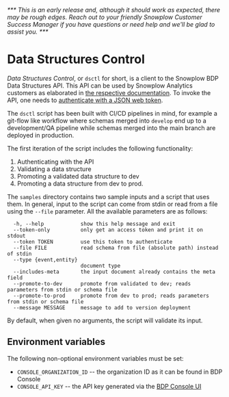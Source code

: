 _*** This is an early release and, although it should work as expected, there may be rough edges. Reach out to your friendly Snowplow Customer Success Manager if you have questions or need help and we'll be glad to assist you. ***_ 

# Data Structures Control

_Data Structures Control_, or `dsctl` for short, is a client to the 
Snowplow BDP Data Structures API. This API can be used by Snowplow
Analytics customers as elaborated in 
[the respective documentation](https://docs.snowplowanalytics.com/docs/understanding-tracking-design/managing-data-structures-via-the-api-2/).
To invoke the API, one needs to [authenticate with a JSON web token](https://docs.snowplowanalytics.com/docs/using-the-snowplow-console/managing-console-api-authentication/).

The `dsctl` script has been built with CI/CD
pipelines in mind, for example a git-flow like workflow where schemas
merged into `develop` end up to a development/QA pipeline while schemas
merged into the main branch are deployed in production.

The first iteration of the script includes the following functionality:
1. Authenticating with the API
2. Validating a data structure
3. Promoting a validated data structure to dev
4. Promoting a data structure from dev to prod.

The `samples` directory contains two sample inputs and a script that
uses them. In general, input to the script can come from stdin or read
from a file using the `--file` parameter. All the available parameters
are as follows:

```
  -h, --help            show this help message and exit
  --token-only          only get an access token and print it on stdout
  --token TOKEN         use this token to authenticate
  --file FILE           read schema from file (absolute path) instead of stdin
  --type {event,entity}
                        document type
  --includes-meta       the input document already contains the meta field
  --promote-to-dev      promote from validated to dev; reads parameters from stdin or schema file
  --promote-to-prod     promote from dev to prod; reads parameters from stdin or schema file
  --message MESSAGE     message to add to version deployment
```

By default, when given no arguments, the script will validate its input.

## Environment variables

The following non-optional environment variables must be set:

- `CONSOLE_ORGANIZATION_ID` -- the organization ID as it can be found in BDP Console
- `CONSOLE_API_KEY` -- the API key generated via the [BDP Console UI](https://console.snowplowanalytics.com/credentials)
